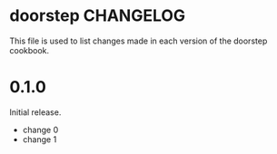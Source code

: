 # doorstep CHANGELOG

This file is used to list changes made in each version of the doorstep cookbook.

# 0.1.0

Initial release.

- change 0
- change 1

